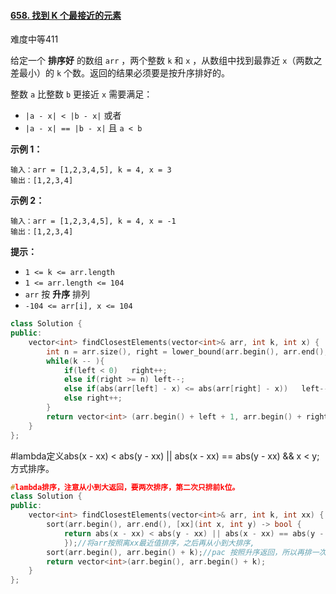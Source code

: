 #### [658. 找到 K 个最接近的元素](https://leetcode.cn/problems/find-k-closest-elements/)

难度中等411

给定一个 **排序好** 的数组 `arr` ，两个整数 `k` 和 `x` ，从数组中找到最靠近 `x`（两数之差最小）的 `k` 个数。返回的结果必须要是按升序排好的。

整数 `a` 比整数 `b` 更接近 `x` 需要满足：

- `|a - x| < |b - x|` 或者
- `|a - x| == |b - x|` 且 `a < b`

**示例 1：**

```
输入：arr = [1,2,3,4,5], k = 4, x = 3
输出：[1,2,3,4]
```

**示例 2：**

```
输入：arr = [1,2,3,4,5], k = 4, x = -1
输出：[1,2,3,4]
```

 

**提示：**

- `1 <= k <= arr.length`
- `1 <= arr.length <= 104`
- `arr` 按 **升序** 排列
- `-104 <= arr[i], x <= 104`

```cpp
class Solution {
public:
    vector<int> findClosestElements(vector<int>& arr, int k, int x) {
        int n = arr.size(), right = lower_bound(arr.begin(), arr.end(), x) - arr.begin(), left = right - 1;//lower 不是upper,left 从right-1开始，代表左边界的左一位置
        while(k -- ){
            if(left < 0)   right++;
            else if(right >= n) left--;
            else if(abs(arr[left] - x) <= abs(arr[right] - x))   left--;//<=
            else right++;
        }
        return vector<int> (arr.begin() + left + 1, arr.begin() + right);//left 是返回数组左侧边界的左一格位置，right是右侧位置。
    }
};
```

#lambda定义abs(x - xx) < abs(y - xx) || abs(x - xx) == abs(y - xx) && x < y;方式排序。

```cpp
#lambda排序，注意从小到大返回，要两次排序，第二次只排前k位。
class Solution {
public:
    vector<int> findClosestElements(vector<int>& arr, int k, int xx) {
        sort(arr.begin(), arr.end(), [xx](int x, int y) -> bool {
            return abs(x - xx) < abs(y - xx) || abs(x - xx) == abs(y - xx) && x < y;
            });//将arr按照离xx最近值排序，之后再从小到大排序,
        sort(arr.begin(), arr.begin() + k);//pac 按照升序返回，所以再排一次,记得+k
        return vector<int>(arr.begin(), arr.begin() + k);
    }
};


```

